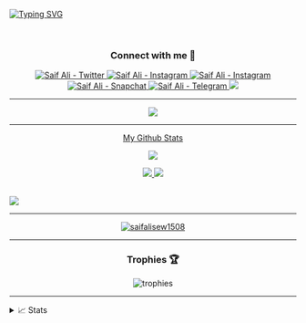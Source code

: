 [![Typing SVG](https://readme-typing-svg.herokuapp.com?font=Courgette&size=25&duration=2000&pause=1500&color=F70000&center=true&vCenter=true&multiline=true&width=435&height=300&lines=Hello+My+self+Saif+Ali;I+am+from+Siwan%2C+Bihar;But+i+live+in+New+Delhi;Since+childhood%2C+my+mind+has+been;very+attracted+towards+phone+and;computer%2C+that's+why+I+learned;a+lot+of+programming+language;Web+Designing+and+many+more+things)](https://git.io/typing-svg)
    
</p>
<br/>


<h3 align="center">Connect with me 🤝</h3>
<p align="center">
<a href="https://twitter.com/saifalisew1508" align="center" target="blank">
	<img src="https://img.shields.io/twitter/follow/saifalisew1508?logo=twitter&style=for-the-badge" alt="Saif Ali - Twitter" />
</a>

<a href="https://www.linkedin.com/in/saifalisew1508/" align="center" target="blank">
	<img src="https://img.shields.io/badge/linkedin-%230077B5.svg?&style=for-the-badge&logo=linkedin&logoColor=white" alt="Saif Ali - Instagram" />
</a>

<a href="https://instagram.com/saifalisew1508"  align="center" target="blank">
        <img src="https://img.shields.io/badge/Instagram-%23E4405F.svg?style=for-the-badge&logo=Instagram&logoColor=white" alt="Saif Ali - Instagram"
<a/>

<a href="http://snapchat.com/add/saifalisew1508" align="center" target="blank">
         <img src="https://img.shields.io/badge/Snapchat-%23FFFC00.svg?style=for-the-badge&logo=Snapchat&logoColor=white" alt="Saif Ali - Snapchat"
<a/>

<a href="https://t.me/saifalisew1508" align="center" target="blank">
        <img src="https://img.shields.io/badge/Telegram-2CA5E0?style=for-the-badge&logo=telegram&logoColor=white" alt="Saif Ali - Telegram"
<a/>

<a href="https://github.com/saifalisew1508" align="center" target="blank">
        <img src="https://komarev.com/ghpvc/?username=saifalisew1508&style=for-the-badge" alt"Profile Views"
</p>
<hr />


<p align="center"><img align="center" src="https://profile-counter.glitch.me/{saifalisew1508}/count.svg" /></p>
<hr />


My Github Stats

![](http://github-profile-summary-cards.vercel.app/api/cards/profile-details?username=saifalisew1508&theme=dracula) 

![](http://github-profile-summary-cards.vercel.app/api/cards/repos-per-language?username=saifalisew1508&theme=dracula) 
![](http://github-profile-summary-cards.vercel.app/api/cards/most-commit-language?username=saifalisew1508&theme=dracula)
	
<br/> 

<!-- <a href="https://github.com/saifalisew1508">
    <img src="https://github-readme-stats.vercel.app/api?username=saifalisew1508&show_icons=true&count_private=true&show_icons=true&hide_border=true&hide_title=true&card_width=300px&hide_rank=true&bg_color=00000000&theme=dracula">
</a> -->
 

<a href="https://github.com/saifalisew1508">
    <img src="https://github-stats-alpha.vercel.app/api?username=saifalisew1508&cc=22272e&tc=37BCF6&ic=fff&bc=0000">
</a>
<hr/>
	
<!-- Streak -->
<p align="center">
<a href="#go-nowhere">
<img align="center" src="https://github-readme-streak-stats.herokuapp.com/?user=saifalisew1508&theme=tokyonight&ring=ffa200&fire=15f4ee&currStreakNum=a35eff&currStreakLabel=a35eff&sideLabels=4296f5&sideNums=4296f5&hide_border=true&background=00000000" alt="saifalisew1508" />
</a>
</p>

<hr/>
<!-- Trophies 🏆 -->
<h3 align="center">Trophies 🏆</h3>
<p align="center">
<img src="https://github-profile-trophy.vercel.app/?username=saifalisew1508&row=2&column=3&margin-w=8&margin-h=8" alt="trophies" />
</p>

<hr/>

<details>
<summary>📈 Stats</summary>
<br>

> HO GYA BHAI TERA ?
	
</details>
